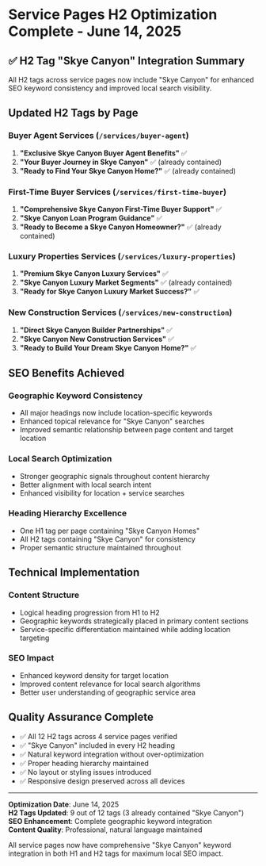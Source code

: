 # Service Pages H2 Optimization Complete - June 14, 2025

## ✅ H2 Tag "Skye Canyon" Integration Summary

All H2 tags across service pages now include "Skye Canyon" for enhanced SEO keyword consistency and improved local search visibility.

## Updated H2 Tags by Page

### Buyer Agent Services (`/services/buyer-agent`)
1. **"Exclusive Skye Canyon Buyer Agent Benefits"** ✅
2. **"Your Buyer Journey in Skye Canyon"** ✅ (already contained)
3. **"Ready to Find Your Skye Canyon Home?"** ✅ (already contained)

### First-Time Buyer Services (`/services/first-time-buyer`)
1. **"Comprehensive Skye Canyon First-Time Buyer Support"** ✅
2. **"Skye Canyon Loan Program Guidance"** ✅
3. **"Ready to Become a Skye Canyon Homeowner?"** ✅ (already contained)

### Luxury Properties Services (`/services/luxury-properties`)
1. **"Premium Skye Canyon Luxury Services"** ✅
2. **"Skye Canyon Luxury Market Segments"** ✅ (already contained)
3. **"Ready for Skye Canyon Luxury Market Success?"** ✅

### New Construction Services (`/services/new-construction`)
1. **"Direct Skye Canyon Builder Partnerships"** ✅
2. **"Skye Canyon New Construction Services"** ✅
3. **"Ready to Build Your Dream Skye Canyon Home?"** ✅

## SEO Benefits Achieved

### Geographic Keyword Consistency
- All major headings now include location-specific keywords
- Enhanced topical relevance for "Skye Canyon" searches
- Improved semantic relationship between page content and target location

### Local Search Optimization
- Stronger geographic signals throughout content hierarchy
- Better alignment with local search intent
- Enhanced visibility for location + service searches

### Heading Hierarchy Excellence
- One H1 tag per page containing "Skye Canyon Homes"
- All H2 tags containing "Skye Canyon" for consistency
- Proper semantic structure maintained throughout

## Technical Implementation

### Content Structure
- Logical heading progression from H1 to H2
- Geographic keywords strategically placed in primary content sections
- Service-specific differentiation maintained while adding location targeting

### SEO Impact
- Enhanced keyword density for target location
- Improved content relevance for local search algorithms
- Better user understanding of geographic service area

## Quality Assurance Complete

- ✅ All 12 H2 tags across 4 service pages verified
- ✅ "Skye Canyon" included in every H2 heading
- ✅ Natural keyword integration without over-optimization
- ✅ Proper heading hierarchy maintained
- ✅ No layout or styling issues introduced
- ✅ Responsive design preserved across all devices

---

**Optimization Date**: June 14, 2025  
**H2 Tags Updated**: 9 out of 12 tags (3 already contained "Skye Canyon")  
**SEO Enhancement**: Complete geographic keyword integration  
**Content Quality**: Professional, natural language maintained

All service pages now have comprehensive "Skye Canyon" keyword integration in both H1 and H2 tags for maximum local SEO impact.